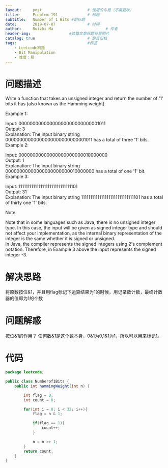 ```yaml
---
layout:     post   				    # 使用的布局（不需要改）
title:      Problem 191				# 标题 
subtitle:   Number of 1 Bits #副标题
date:       2019-07-07				# 时间
author:     Ruizhi Ma 						# 作者
header-img:              	#这篇文章标题背景图片
catalog: true 						# 是否归档
tags:								#标签
    - Leetcode刷题
    - Bit Manipulation
    - 难度：易
---
```

# 问题描述
Write a function that takes an unsigned integer and return the number of '1' bits it has (also known as the Hamming weight).

Example 1:

Input: 00000000000000000000000000001011  
Output: 3   
Explanation: The input binary string   00000000000000000000000000001011 has a total of three '1' bits.    
Example 2:  

Input: 00000000000000000000000010000000  
Output: 1  
Explanation: The input binary string   00000000000000000000000010000000 has a total of one '1' bit.  
Example 3:  

Input: 11111111111111111111111111111101  
Output: 31  
Explanation: The input binary string   11111111111111111111111111111101 has a total of thirty one '1' bits.  
 

Note:

Note that in some languages such as Java, there is no unsigned integer type. In this case, the input will be given as signed integer type and should not affect your implementation, as the internal binary representation of the integer is the same whether it is signed or unsigned.  
In Java, the compiler represents the signed integers using 2's complement notation. Therefore, in Example 3 above the input represents the signed integer -3.

# 解决思路
将原数按位&1，并且用flag标记下运算结果为1的时候，用记录数计数，最终计数器的值即为1的个数

# 问题解惑
按位&1的作用？
任何数&1是这个数本身，0&1为0,1&1为1，所以可以用来标记1。

# 代码
```java
package leetcode;

public class Numberof1Bits {
    public int hammingWeight(int n) {

        int flag = 0;
        int count = 0;

        for(int i = 0; i < 32; i++){
            flag = n & 1;

            if(flag == 1){
                count++;
            }

            n = n >> 1;
        }
        return count;
    }
}

```
